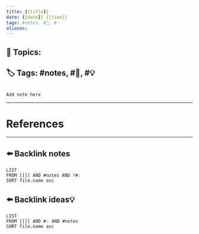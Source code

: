 ```yaml
---
title: {{title}}
date: {{date}} {{time}}
tags: #notes, #🌱, #💡 
aliases: 
---
```


## 🔗 **Topics**: 
## 🏷 Tags: #notes, #🌱, #💡 

```ad-note

Add note here

```

***
# References

***
## ⬅️ Backlink notes
```dataview
LIST
FROM [[]] AND #notes AND !#💡 
SORT file.name asc
```

## ⬅️ Backlink ideas💡
```dataview
LIST
FROM [[]] AND #💡 AND #notes
SORT file.name asc
```